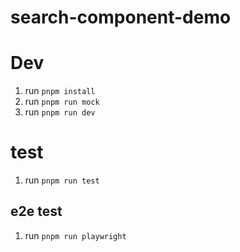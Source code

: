 # search-component-demo

# Dev

1. run `pnpm install`
2. run `pnpm run mock`
3. run `pnpm run dev`

# test
1. run `pnpm run test`

## e2e test
1. run `pnpm run playwright`